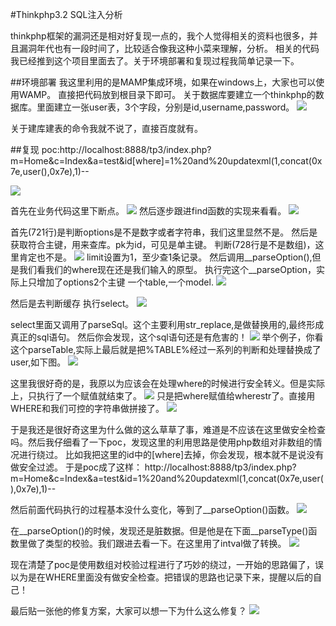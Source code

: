 #Thinkphp3.2 SQL注入分析

thinkphp框架的漏洞还是相对好复现一点的，我个人觉得相关的资料也很多，并且漏洞年代也有一段时间了，比较适合像我这种小菜来理解，分析。
相关的代码我已经推到这个项目里面去了。关于环境部署和复现过程我简单记录一下。

##环境部署
我这里利用的是MAMP集成环境，如果在windows上，大家也可以使用WAMP。
直接把代码放到根目录下即可。
关于数据库要建立一个thinkphp的数据库。里面建立一张user表，3个字段，分别是id,username,password。
![](http://tiaotiaolong.cn-bj.ufileos.com/blog19-01.jpg)

关于建库建表的命令我就不说了，直接百度就有。

##复现
poc:http://localhost:8888/tp3/index.php?m=Home&c=Index&a=test&id[where]=1%20and%20updatexml(1,concat(0x7e,user(),0x7e),1)--

![](http://tiaotiaolong.cn-bj.ufileos.com/blog19-02.jpg)

首先在业务代码这里下断点。
![](http://tiaotiaolong.cn-bj.ufileos.com/blog19-03.jpg)
然后逐步跟进find函数的实现来看看。
![](mhttp://tiaotiaolong.cn-bj.ufileos.com/blog19-04.jpg)

首先(721行)是判断options是不是数字或者字符串，我们这里显然不是。
然后是获取符合主键，用来查库。pk为id，可见是单主键。
判断(728行是不是数组)，这里肯定也不是。
![](http://tiaotiaolong.cn-bj.ufileos.com/blog19-05.jpg)
limit设置为1，至少查1条记录。
然后调用__parseOption(),但是我们看我们的where现在还是我们输入的原型。
执行完这个__parseOption，实际上只增加了options2个主键 一个table,一个model.
![](http://tiaotiaolong.cn-bj.ufileos.com/blog19-06.jpg)

然后是去判断缓存 执行select。
![](http://tiaotiaolong.cn-bj.ufileos.com/blog19-07.jpg)

select里面又调用了parseSql。这个主要利用str_replace,是做替换用的,最终形成真正的sql语句。
然后你会发现，这个sql语句还是有危害的！
![](http://tiaotiaolong.cn-bj.ufileos.com/blog19-08.jpg)
举个例子，你看这个parseTable,实际上最后就是把%TABLE%经过一系列的判断和处理替换成了user,如下图。
![](http://tiaotiaolong.cn-bj.ufileos.com/blog19-09.jpg)

这里我很好奇的是，我原以为应该会在处理where的时候进行安全转义。但是实际上，只执行了一个赋值就结束了。
![](http://tiaotiaolong.cn-bj.ufileos.com/blog19-10.jpg)
只是把where赋值给wherestr了。直接用WHERE和我们可控的字符串做拼接了。
![](http://tiaotiaolong.cn-bj.ufileos.com/blog19-11.jpg)

于是我还是很好奇这里为什么做的这么草草了事，难道是不应该在这里做安全检查吗。然后我仔细看了一下poc，发现这里的利用思路是使用php数组对非数组的情况进行绕过。
比如我把这里的id中的[where]去掉，你会发现，根本就不是说没有做安全过滤。
于是poc成了这样：
http://localhost:8888/tp3/index.php?m=Home&c=Index&a=test&id=1%20and%20updatexml(1,concat(0x7e,user(),0x7e),1)--

然后前面代码执行的过程基本没什么变化，等到了__parseOption()函数。
![](http://tiaotiaolong.cn-bj.ufileos.com/blog19-12.jpg)

在__parseOption()的时候，发现还是脏数据。但是他是在下面__parseType()函数里做了类型的校验。我们跟进去看一下。在这里用了intval做了转换。
![](http://tiaotiaolong.cn-bj.ufileos.com/blog19-13.jpg)

现在清楚了poc是使用数组对校验过程进行了巧妙的绕过，一开始的思路偏了，误以为是在WHERE里面没有做安全检查。把错误的思路也记录下来，提醒以后的自己！

最后贴一张他的修复方案，大家可以想一下为什么这么修复？
![](http://tiaotiaolong.cn-bj.ufileos.com/blog19-14.jpg)











